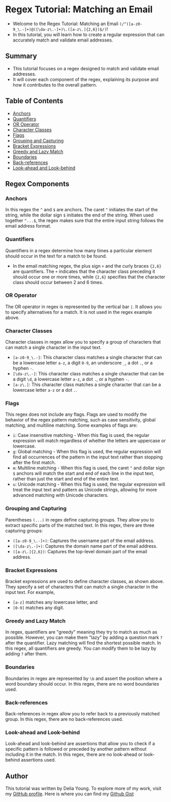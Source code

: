 # Regex Tutorial: Matching an Email

- Welcome to the Regex Tutorial: Matching an Email `(/^([a-z0-9_\.-]+)@([\da-z\.-]+)\.([a-z\.]{2,6})$/)`! 
- In this tutorial, you will learn how to create a regular expression that can accurately match and validate email addresses. 

## Summary

- This tutorial focuses on a regex designed to match and validate email addresses. 
- It will cover each component of the regex, explaining its purpose and how it contributes to the overall pattern.

## Table of Contents

- [Anchors](#anchors)
- [Quantifiers](#quantifiers)
- [OR Operator](#or-operator)
- [Character Classes](#character-classes)
- [Flags](#flags)
- [Grouping and Capturing](#grouping-and-capturing)
- [Bracket Expressions](#bracket-expressions)
- [Greedy and Lazy Match](#greedy-and-lazy-match)
- [Boundaries](#boundaries)
- [Back-references](#back-references)
- [Look-ahead and Look-behind](#look-ahead-and-look-behind)

## Regex Components

### Anchors
 In this regex the `^` and `$` are anchors. The caret `^` initiates the start of the string, while the dollar sign `$` initiates the end of the string. When used together `^...$`, the regex makes sure that the entire input string follows the email address format.

### Quantifiers
Quantifiers in a regex determine how many times a particular element should occur in the text for a match to be found. 
- In the email matching regex, the plus sign `+` and the curly braces `{2,6}` are quantifiers. The `+` indicates that the character class preceding it should occur one or more times, while `{2,6}` specifies that the character class should occur between 2 and 6 times.

### OR Operator
The OR operator in regex is represented by the vertical bar `|`. It allows you to specify alternatives for a match. It is not used in the regex example above.

### Character Classes

Character classes in regex allow you to specify a group of characters that can match a single character in the input text. 
- `[a-z0-9_\.-]`: This character class matches a single character that can be a lowercase letter `a-z`, a digit `0-9`, an underscore `_`, a dot `.`, or a hyphen `-`.
- `[\da-z\.-]`: This character class matches a single character that can be a digit `\d`, a lowercase letter `a-z`, a dot `.`, or a hyphen `-`.
- `[a-z\.]`: This character class matches a single character that can be a lowercase letter `a-z` or a dot `.`.

### Flags

This regex does not include any flags. Flags are used to modify the behavior of the regex pattern matching, such as case sensitivity, global matching, and multiline matching. Some examples of flags are:
- `i`: Case insensitive matching - When this flag is used, the regular expression will match regardless of whether the letters are uppercase or lowercase.
- `g`: Global matching - When this flag is used, the regular expression will find all occurrences of the pattern in the input text rather than stopping after the first match.
- `m`: Multiline matching - When this flag is used, the caret `^` and dollar sign `$` anchors will match the start and end of each line in the input text, rather than just the start and end of the entire text.
- `u`: Unicode matching - When this flag is used, the regular expression will treat the input text and pattern as Unicode strings, allowing for more advanced matching with Unicode characters.

### Grouping and Capturing

Parentheses `(...)` in regex define capturing groups. They allow you to extract specific parts of the matched text. In  this regex, there are three capturing groups:
- `([a-z0-9_\.-]+)`: Captures the username part of the email address.
- `([\da-z\.-]+)`: Captures the domain name part of the email address.
- `([a-z\.]{2,6})`: Captures the top-level domain part of the email address.

### Bracket Expressions

Bracket expressions are used to define character classes, as shown above. They specify a set of characters that can match a single character in the input text. For example,
- `[a-z]` matches any lowercase letter, and 
- `[0-9]` matches any digit.

### Greedy and Lazy Match

In regex, quantifiers are "greedy" meaning they try to match as much as possible. However, you can make them "lazy" by adding a question mark `?` after the quantifier. Lazy matching will find the shortest possible match. In this regex, all quantifiers are greedy. You can modify them to be lazy by adding `?` after them.

### Boundaries

Boundaries in regex are represented by `\b` and assert the position where a word boundary should occur. In this regex, there are no word boundaries used.

### Back-references

Back-references in regex allow you to refer back to a previously matched group. In this regex, there are no back-references used.

### Look-ahead and Look-behind

Look-ahead and look-behind are assertions that allow you to check if a specific pattern is followed or preceded by another pattern without including it in the match. In this regex, there are no look-ahead or look-behind assertions used.

## Author
This tutorial was written by Delia Young. To explore more of my work, visit my [GitHub profile](https://github.com/deliaswe). Here is where you can find my [Github Gist](https://gist.github.com/deliaswe/92399ab383694c73db5bad3de72223c0)